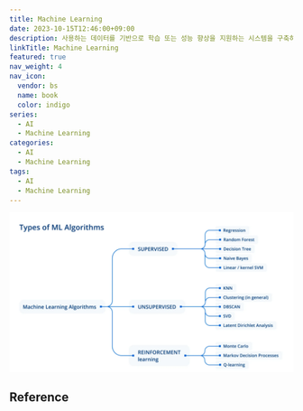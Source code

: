 ```yaml
---
title: Machine Learning
date: 2023-10-15T12:46:00+09:00
description: 사용하는 데이터를 기반으로 학습 또는 성능 향상을 지원하는 시스템을 구축하는 데 초점을 맞추는 인공 지능(AI)의 하위 집합
linkTitle: Machine Learning
featured: true
nav_weight: 4
nav_icon:
  vendor: bs
  name: book
  color: indigo
series:
  - AI
  - Machine Learning
categories:
  - AI
  - Machine Learning
tags:
  - AI
  - Machine Learning
---
```


![Machine Learning](ml-algorithms.webp)

## Reference
